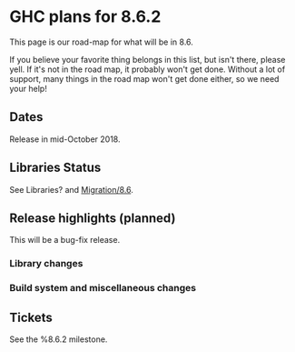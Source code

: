 # GHC plans for 8.6.2


This page is our road-map for what will be in 8.6.  


If you believe your favorite thing belongs in this list, but isn't there, please yell.  If it's not in the road map, it probably won't get done.  Without a lot of support, many things in the road map won't get done either, so we need your help!

## Dates


Release in mid-October 2018.

## Libraries Status


See Libraries? and [Migration/8.6](/migration/8.6).

## Release highlights (planned)



This will be a bug-fix release.


### Library changes


### Build system and miscellaneous changes


## Tickets

See the %8.6.2 milestone.


  



